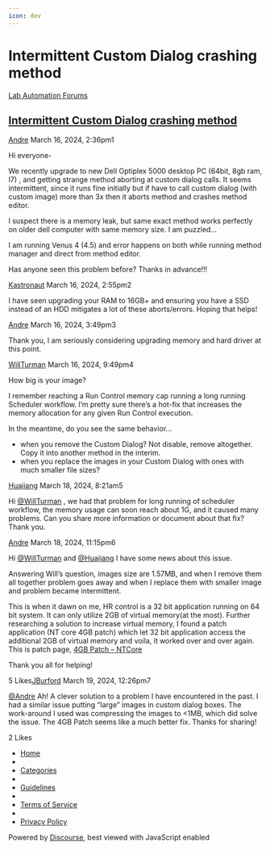 ```yaml
---
icon: dev
---
```


# Intermittent Custom Dialog crashing method

[Lab Automation Forums](https://labautomation.io/)

## [Intermittent Custom Dialog crashing method](https://labautomation.io/t/intermittent-custom-dialog-crashing-method/3200)

[Andre](https://labautomation.io/u/Andre) March 16, 2024, 2:36pm1

Hi everyone-

We recently upgrade to new Dell Optiplex 5000 desktop PC (64bit, 8gb ram, I7) , and getting strange method aborting at custom dialog calls. It seems intermittent, since it runs fine initially but if have to call custom dialog (with custom image) more than 3x then it aborts method and crashes method editor.

I suspect there is a memory leak, but same exact method works perfectly on older dell computer with same memory size. I am puzzled…

I am running Venus 4 (4.5) and error happens on both while running method manager and direct from method editor.

Has anyone seen this problem before? Thanks in advance!!!

[Kastronaut](https://labautomation.io/u/Kastronaut) March 16, 2024, 2:55pm2

I have seen upgrading your RAM to 16GB+ and ensuring you have a SSD instead of an HDD mitigates a lot of these aborts/errors. Hoping that helps!

[Andre](https://labautomation.io/u/Andre) March 16, 2024, 3:49pm3

Thank you, I am seriously considering upgrading memory and hard driver at this point.

[WillTurman](https://labautomation.io/u/WillTurman) March 16, 2024, 9:49pm4

How big is your image?

I remember reaching a Run Control memory cap running a long running Scheduler workflow. I’m pretty sure there’s a hot-fix that increases the memory allocation for any given Run Control execution.

In the meantime, do you see the same behavior…

* when you remove the Custom Dialog? Not disable, remove altogether. Copy it into another method in the interim.
* when you replace the images in your Custom Dialog with ones with much smaller file sizes?

[Huajiang](https://labautomation.io/u/Huajiang) March 18, 2024, 8:21am5

Hi [@WillTurman](https://labautomation.io/u/willturman) , we had that problem for long running of scheduler workflow, the memory usage can soon reach about 1G, and it caused many problems. Can you share more information or document about that fix? Thank you.

[Andre](https://labautomation.io/u/Andre) March 18, 2024, 11:15pm6

Hi [@WillTurman](https://labautomation.io/u/willturman) and [@Huajiang](https://labautomation.io/u/huajiang) I have some news about this issue.

Answering Will’s question, images size are 1.57MB, and when I remove them all together problem goes away and when I replace them with smaller image and problem became intermittent.

This is when it dawn on me, HR control is a 32 bit application running on 64 bit system. It can only utilize 2GB of virtual memory(at the most). Further researching a solution to increase virtual memory, I found a patch application (NT core 4GB patch) which let 32 bit application access the additional 2GB of virtual memory and voila, it worked over and over again. This is patch page, [4GB Patch – NTCore](https://ntcore.com/?page\_id=371)

Thank you all for helping!

5 Likes[JBurford](https://labautomation.io/u/JBurford) March 19, 2024, 12:26pm7

[@Andre](https://labautomation.io/u/andre) Ah! A clever solution to a problem I have encountered in the past. I had a similar issue putting “large” images in custom dialog boxes. The work-around I used was compressing the images to <1MB, which did solve the issue. The 4GB Patch seems like a much better fix. Thanks for sharing!

2 Likes

* [Home](https://labautomation.io/)
* &#x20;
* [Categories](https://labautomation.io/categories)
* &#x20;
* [Guidelines](https://labautomation.io/guidelines)
* &#x20;
* [Terms of Service](https://labautomation.io/tos)
* &#x20;
* [Privacy Policy](https://labautomation.io/privacy)

Powered by [Discourse](https://www.discourse.org/), best viewed with JavaScript enabled
